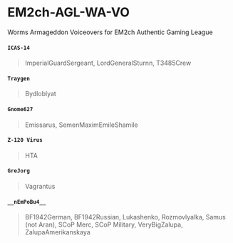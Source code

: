 # EM2ch-AGL-WA-VO
Worms Armageddon Voiceovers for EM2ch Authentic Gaming League

#### ```ICAS-14```
>ImperialGuardSergeant, LordGeneralSturnn, T3485Crew
#### ```Traygen```
>Bydloblyat
#### ```Gnome627```
>Emissarus, SemenMaximEmileShamile
#### ```Z-120 Virus```
>HTA
#### ```GreJorg```
>Vagrantus
#### ```__nEmPoBu4__```
>BF1942German, BF1942Russian, Lukashenko, Rozmovlyalka, Samus (not Aran), SCoP Merc, SCoP Military, VeryBigZalupa, ZalupaAmerikanskaya
